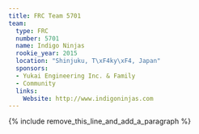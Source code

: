 ```yaml
---
title: FRC Team 5701
team:
  type: FRC
  number: 5701
  name: Indigo Ninjas
  rookie_year: 2015
  location: "Shinjuku, T\xF4ky\xF4, Japan"
  sponsors:
  - Yukai Engineering Inc. & Family
  - Community
  links:
    Website: http://www.indigoninjas.com
---
```


{% include remove_this_line_and_add_a_paragraph %}